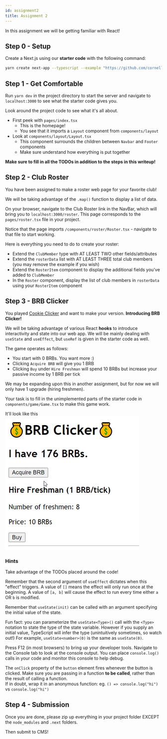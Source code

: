 ```yaml
---
id: assignment2
title: Assignment 2
---
```


In this assignment we will be getting familiar with React!

## Step 0 - Setup

Create a Next.js using our **starter code** with the following command:

```bash
yarn create next-app --typescript --example "https://github.com/cornell-dti/trends-sp22-starters/tree/main/a2" YOUR_DIR_NAME
```

## Step 1 - Get Comfortable

Run `yarn dev` in the project directory to start the server and navigate to
`localhost:3000` to see what the starter code gives you.

Look around the project code to see what it's all about.

- First peek with `pages/index.tsx`
  - This is the homepage!
  - You see that it imports a `Layout` component from `components/layout`
- Look at `components/layout/Layout.tsx`
  - This component surrounds the children between `Navbar` and `Footer`
    components
  - Make sure understand how everything is put together

**Make sure to fill in all the TODOs in addition to the steps in this writeup!**

## Step 2 - Club Roster

You have been assigned to make a roster web page for your favorite club!

We will be taking advantage of the `.map()` function to display a list of data.

On your browser, navigate to the Club Roster link in the NavBar, which will
bring you to `localhost:3000/roster`. This page corresponds to the
`pages/roster.tsx` file in your project.

Notice that the page imports `/components/roster/Roster.tsx` - navigate to that
file to start working.

Here is everything you need to do to create your roster:

- Extend the `ClubMember` type with AT LEAST TWO other fields/attributes
- Extend the `rosterData` list with AT LEAST THREE total club members (you may
  remove the example if you wish)
- Extend the `RosterItem` component to display the additional fields you've
  added to `ClubMember`
- In the `Roster` component, display the list of club members in `rosterData`
  using your `RosterItem` component

## Step 3 - BRB Clicker

You played [Cookie Clicker](https://orteil.dashnet.org/cookieclicker/) and want
to make your version. **Introducing BRB Clicker!**

We will be taking advantage of various React **hooks** to introduce
interactivity and state into our web app. We will be mainly dealing with
`useState` and `useEffect`, but `useRef` is given in the starter code as well.

The game operates as follows:

- You start with 0 BRBs. You want more :)
- Clicking `Acquire BRB` will give you 1 BRB
- Clicking `Buy` under `Hire Freshman` will spend 10 BRBs but increase your
  passive income by 1 BRB per tick

We may be expanding upon this in another assignment, but for now we will only
have 1 upgrade (hiring freshmen).

Your task is to fill in the unimplemented parts of the starter code in
`components/game/Game.tsx` to make this game work.

It'll look like this ![game demo](/img/a2/game-demo.gif)

### Hints

Take advantage of the TODOs placed around the code!

Remember that the second argument of `useEffect` dictates when this "effect"
triggers. A value of `[]` means the effect will only run once at the beginning.
A value of `[a, b]` will cause the effect to run every time either `a` OR `b` is
modified.

Remember that `useState(init)` can be called with an argument specifying the
initial value of the state.

Fun fact: you can parameterize the `useState<Type>()` call with the `<Type>`
notation to state the type of the state variable. However if you supply an
initial value, TypeScript will infer the type (unintuitively sometimes, so watch
out!) For example, `useState<number>(0)` is the same as `useState(0)`.

Press F12 (in most browsers) to bring up your developer tools. Navigate to the
Console tab to look at the console output. You can place `console.log()` calls
in your code and monitor this console to help debug.

The `onClick` property of the `button` element fires whenever the button is
clicked. Make sure you are passing in a function **to be called**, rather than
the result of calling a function.  
If in doubt, wrap it in an anonymous function: eg. `() => console.log("hi")` vs
`console.log("hi")`

## Step 4 - Submission

Once you are done, please zip up everything in your project folder EXCEPT the
`node_modules` and `.next` folders.

Then submit to CMS!
